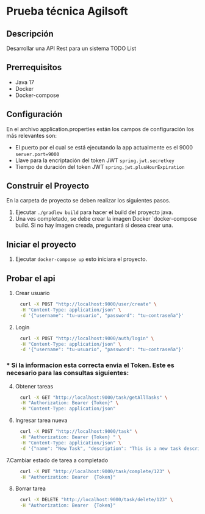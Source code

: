 # Prueba técnica Agilsoft 

## Descripción
Desarrollar una API Rest para un sistema TODO List 

## Prerrequisitos
- Java 17
- Docker
- Docker-compose

## Configuración
En el archivo application.properties están los campos de configuración los más relevantes son:

- El puerto por el cual se está ejecutando la app actualmente es el 9000
`server.port=9000`
- Llave para la encriptación del token JWT
`spring.jwt.secretkey`
- Tiempo de duración del token JWT 
`spring.jwt.plusHourExpiration`


## Construir el Proyecto
En la carpeta de proyecto se deben realizar los siguientes pasos.
1. Ejecutar `./gradlew build` para hacer el build del proyecto java.
2. Una ves completado, se debe crear la imagen Docker `docker-compose build. Si no hay imagen creada, preguntará si desea crear una. 

## Iniciar el proyecto
1. Ejecutar `docker-compose up` esto iniciara el proyecto.

## Probar el api
1. Crear usuario 
```bash
     curl -X POST "http://localhost:9000/user/create" \
     -H "Content-Type: application/json" \
     -d '{"username": "tu-usuario", "password": "tu-contraseña"}' 
```
2. Login 
```bash
     curl -X POST "http://localhost:9000/auth/login" \
     -H "Content-Type: application/json" \
     -d '{"username": "tu-usuario", "password": "tu-contraseña"}' 
```
  ### * Si la informacion esta correcta envia el Token. Este es necesario para las consultas siguientes:

4. Obtener tareas 
```bash
     curl -X GET "http://localhost:9000/task/getAllTasks" \
     -H "Authorization: Bearer {Token}" \
     -H "Content-Type: application/json" 
```
   
6. Ingresar tarea nueva 
```bash 
     curl -X POST "http://localhost:9000/task" \
     -H "Authorization: Bearer {Token} " \
     -H "Content-Type: application/json" \
     -d '{"name": "New Task", "description": "This is a new task description."}'
```
7.Cambiar estado de tarea a completado 
```bash 
     curl -X PUT "http://localhost:9000/task/complete/123" \
     -H "Authorization: Bearer  {Token}" 
```
8. Borrar tarea 
```bash 
     curl -X DELETE "http://localhost:9000/task/delete/123" \
     -H "Authorization: Bearer  {Token}" 
```

   
